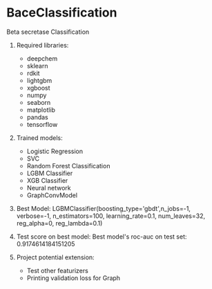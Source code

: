 # BaceClassification
Beta secretase Classification

1. Required libraries:
    - deepchem
    - sklearn
    - rdkit
    - lightgbm
    - xgboost
    - numpy
    - seaborn
    - matplotlib
    - pandas
    - tensorflow

2. Trained models:
    - Logistic Regression
    - SVC
    - Random Forest Classification
    - LGBM Classifier
    - XGB Classifier
    - Neural network
    - GraphConvModel


3. Best Model:
    LGBMClassifier(boosting_type='gbdt',n_jobs=-1, verbose=-1,
                   n_estimators=100, learning_rate=0.1,
                   num_leaves=32, reg_alpha=0, reg_lambda=0.1)
   
5. Test score on best model:
    Best model's roc-auc on test set: 0.9174614184151205


6. Project potential extension:
    - Test other featurizers
    - Printing validation loss for Graph

    
